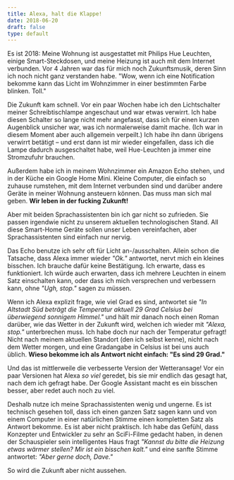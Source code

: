 ```yaml
---
title: Alexa, halt die Klappe!
date: 2018-06-20
draft: false
type: default
---
```


Es ist 2018: Meine Wohnung ist ausgestattet mit Philips Hue Leuchten, einige Smart-Steckdosen, und meine Heizung ist auch mit dem Internet verbunden. Vor 4 Jahren war das für mich noch Zukunftsmusik, deren Sinn ich noch nicht ganz verstanden habe. "Wow, wenn ich eine Notification bekomme kann das Licht im Wohnzimmer in einer bestimmten Farbe blinken. Toll."

Die Zukunft kam schnell. Vor ein paar Wochen habe ich den Lichtschalter meiner Schreibtischlampe angeschaut und war etwas verwirrt. Ich habe diesen Schalter so lange nicht mehr angefasst, dass ich für einen kurzen Augenblick unsicher war, was ich normalerweise damit mache. (Ich war in diesem Moment aber auch allgemein verpeilt.) Ich habe ihn dann übrigens verwirrt betätigt – und erst dann ist mir wieder eingefallen, dass ich die Lampe dadurch ausgeschaltet habe, weil Hue-Leuchten ja immer eine Stromzufuhr brauchen.

Außerdem habe ich in meinem Wohnzimmer ein Amazon Echo stehen, und in der Küche ein Google Home Mini. Kleine Computer, die einfach so zuhause rumstehen, mit dem Internet verbunden sind und darüber andere Geräte in meiner Wohnung ansteuern können. Das muss man sich mal geben. **Wir leben in der fucking Zukunft!**

Aber mit beiden Sprachassistenten bin ich gar nicht so zufrieden. Sie passen irgendwie nicht zu unserem aktuellen technologischen Stand. All diese Smart-Home Geräte sollen unser Leben vereinfachen, aber Sprachassistenten sind einfach nur nervig.

Das Echo benutze ich sehr oft für Licht an-/ausschalten. Allein schon die Tatsache, dass Alexa immer wieder _"Ok."_ antwortet, nervt mich ein kleines bisschen. Ich brauche dafür keine Bestätigung. Ich erwarte, dass es funktioniert. Ich würde auch erwarten, dass ich mehrere Leuchten in einem Satz einschalten kann, oder dass ich mich versprechen und verbessern kann, ohne _"Ugh, stop."_ sagen zu müssen.

Wenn ich Alexa explizit frage, wie viel Grad es sind, antwortet sie _"In Altstadt Süd beträgt die Temperatur aktuell 29 Grad Celsius bei überwiegend sonnigem Himmel."_ und hält mir danach noch einen Roman darüber, wie das Wetter in der Zukunft wird, welchen ich wieder mit _"Alexa, stop."_ unterbrechen muss. Ich habe doch nur nach der Temperatur gefragt! Nicht nach meinem aktuellen Standort (den ich selbst kenne), nicht nach dem Wetter morgen, und eine Gradangabe in Celsius ist bei uns auch üblich. **Wieso bekomme ich als Antwort nicht einfach: "Es sind 29 Grad."**

Und das ist mittlerweile die verbesserte Version der Wetteransage! Vor ein paar Versionen hat Alexa _so viel_ geredet, bis sie mir endlich das gesagt hat, nach dem ich gefragt habe. Der Google Assistant macht es ein bisschen besser, aber redet auch noch zu viel.

Deshalb nutze ich meine Sprachassistenten wenig und ungerne. Es ist technisch gesehen toll, dass ich einen ganzen Satz sagen kann und von einem Computer in einer natürlichen Stimme einen kompletten Satz als Antwort bekomme. Es ist aber nicht praktisch. Ich habe das Gefühl, dass Konzepter und Entwickler zu sehr an SciFi-Filme gedacht haben, in denen der Schauspieler sein intelligentes Haus fragt _"Kannst du bitte die Heizung etwas wärmer stellen? Mir ist ein bisschen kalt."_ und eine sanfte Stimme antwortet: _"Aber gerne doch, Dave."_

So wird die Zukunft aber nicht aussehen.
